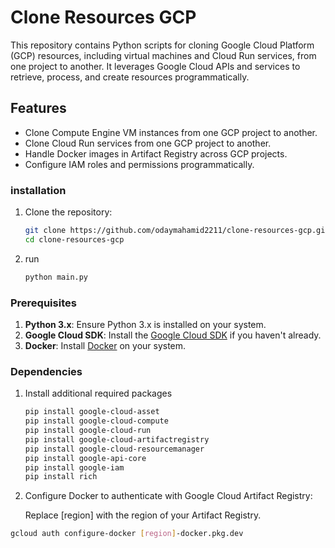 # Clone Resources GCP

This repository contains Python scripts for cloning Google Cloud Platform (GCP) resources, including virtual machines and Cloud Run services, from one project to another. It leverages Google Cloud APIs and services to retrieve, process, and create resources programmatically.

## Features

- Clone Compute Engine VM instances from one GCP project to another.
- Clone Cloud Run services from one GCP project to another.
- Handle Docker images in Artifact Registry across GCP projects.
- Configure IAM roles and permissions programmatically.
  
### installation
1. Clone the repository:
   ```bash
   git clone https://github.com/odaymahamid2211/clone-resources-gcp.git
   cd clone-resources-gcp

2. run
   ```bash
   python main.py

### Prerequisites

1. **Python 3.x**: Ensure Python 3.x is installed on your system.
2. **Google Cloud SDK**: Install the [Google Cloud SDK](https://cloud.google.com/sdk/docs/install) if you haven't already.
3. **Docker**: Install [Docker](https://docs.docker.com/get-docker/) on your system.
   
### Dependencies

1. Install additional required packages
   ```bash
   pip install google-cloud-asset
   pip install google-cloud-compute
   pip install google-cloud-run
   pip install google-cloud-artifactregistry
   pip install google-cloud-resourcemanager
   pip install google-api-core
   pip install google-iam
   pip install rich


2. Configure Docker to authenticate with Google Cloud Artifact Registry:
   
   Replace [region] with the region of your Artifact Registry.
   
  ```bash
  gcloud auth configure-docker [region]-docker.pkg.dev


   
